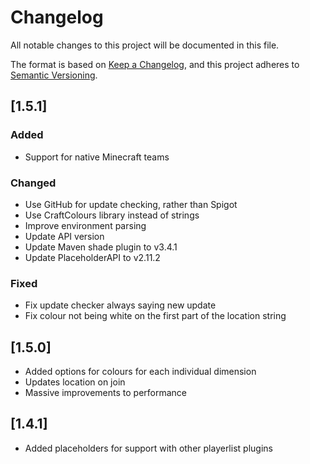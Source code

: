 # Changelog

All notable changes to this project will be documented in this file.

The format is based on [Keep a Changelog](https://keepachangelog.com/en/1.0.0/),
and this project adheres to [Semantic Versioning](https://semver.org/spec/v2.0.0.html).

## [1.5.1]

### Added

- Support for native Minecraft teams

### Changed

- Use GitHub for update checking, rather than Spigot
- Use CraftColours library instead of strings
- Improve environment parsing
- Update API version
- Update Maven shade plugin to v3.4.1
- Update PlaceholderAPI to v2.11.2

### Fixed

- Fix update checker always saying new update
- Fix colour not being white on the first part of the location string

## [1.5.0]

- Added options for colours for each individual dimension
- Updates location on join
- Massive improvements to performance

## [1.4.1]

- Added placeholders for support with other playerlist plugins
